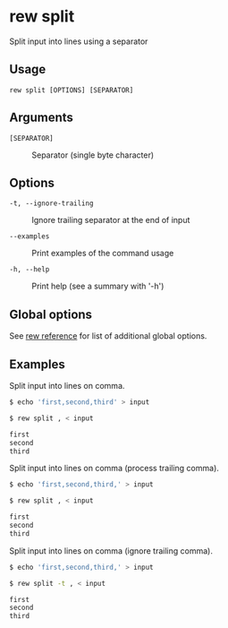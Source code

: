 # rew split

Split input into lines using a separator

## Usage

```
rew split [OPTIONS] [SEPARATOR]
```

## Arguments

<dl>
<dt><code>[SEPARATOR]</code></dt>
<dd>

Separator (single byte character)
</dd>
</dl>

## Options

<dl>

<dt><code>-t, --ignore-trailing</code></dt>
<dd>

Ignore trailing separator at the end of input
</dd>

<dt><code>--examples</code></dt>
<dd>

Print examples of the command usage
</dd>

<dt><code>-h, --help</code></dt>
<dd>

Print help (see a summary with '-h')
</dd>
</dl>

## Global options

See [rew reference](rew.md#global-options) for list of additional global options.

## Examples

Split input into lines on comma.

```sh
$ echo 'first,second,third' > input

$ rew split , < input

first
second
third
```

Split input into lines on comma (process trailing comma).

```sh
$ echo 'first,second,third,' > input

$ rew split , < input

first
second
third

```

Split input into lines on comma (ignore trailing comma).

```sh
$ echo 'first,second,third,' > input

$ rew split -t , < input

first
second
third
```
